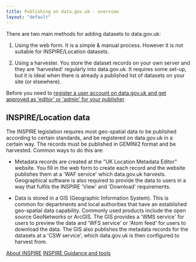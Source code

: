```yaml
---
title: Publishing on data.gov.uk - overview
layout: "default"
---
```


There are two main methods for adding datasets to data.gov.uk:

1. Using the web form. It is a simple & manual process. However it is not suitable for INSPIRE/Location datasets.

2. Using a harvester. You store the dataset records on your own server and they are 'harvested' regularly into data.gov.uk. It requires some set-up, but it is ideal when there is already a published list of datasets on your site (or elsewhere).

Before you need to [register a user account on data.gov.uk and get approved as 'editor' or 'admin' for your publisher](becoming_an_editor_or_admin.html).

## INSPIRE/Location data

The INSPIRE legislation requires most geo-spatial data to be published according to certain standards, and be registered on data.gov.uk in a certain way. The records must be published in GEMINI2 format and be harvested. Common ways to do this are:

* Metadata records are created at the "UK Location Metadata Editor" website. You fill in the web form to create each record and the website publishes them at a 'WAF service' which data.gov.uk harvests. Geographical software is also required to provide the data to users in a way that fulfils the INSPIRE 'View' and 'Download' requirements.

* Data is stored in a GIS (Geographic Information System). This is common for departments and local authorities that have an established geo-spatial data capability. Commonly used products include the open source GeoNetworks or ArcGIS. The GIS provides a 'WMS service' for users to preview the data and 'WFS service' or 'Atom feed' for users to download the data. The GIS also publishes the metadata records for the datasets at a 'CSW service', which data.gov.uk is then configured to harvest from.

[About INSPIRE](inspire.html)
[INSPIRE Guidance and tools](http://data.gov.uk/location/guidance_and_tools)
